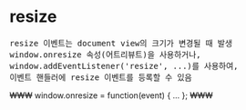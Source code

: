 <h1>resize</h1>
<pre>resize 이벤트는 document view의 크기가 변경될 때 발생
window.onresize 속성(어트리뷰트)을 사용하거나,
window.addEventListener('resize', ...)를 사용하여, 
이벤트 핸들러에 resize 이벤트를 등록할 수 있음</pre>

₩₩₩
window.onresize = function(event) {
    ...
};
₩₩₩
